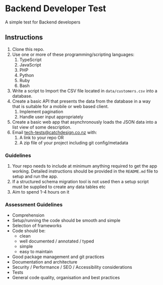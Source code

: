# Backend Developer Test

A simple test for Backend developers

## Instructions

1. Clone this repo.
2. Use one or more of these programming/scripting languages:
   1. TypeScript
   2. JavaScript
   4. PHP
   5. Python
   6. Ruby
   7. Bash
4. Write a script to Import the CSV file located in `data/customers.csv` into a database.
5. Create a basic API that presents the data from the database in a way that is suitable for a mobile or web based client.
   1. Implement pagination
   2. Handle user input appropriately
7. Create a basic web app that asynchronously loads the JSON data into a list view of some description.
8. Email tech-tests@catchdesign.co.nz with:
    1. A link to your repo OR
    2. A zip file of your project including git config/metadata

### Guidelines

1. Your repo needs to include at minimum anything required to get the app working.  Detailed instructions should be provided in the `README.md` file to setup and run the app.
2. If a structured schema migration tool is not used then a setup script must be supplied to create any data tables etc
3. Aim to spend 1-4 hours on it

### Assessment Guidelines

* Comprehension
* Setup/running the code should be smooth and simple
* Selection of frameworks
* Code should be:
    * clean
    * well documented / annotated / typed
    * simple
    * easy to maintain
* Good package management and git practices
* Documentation and architecture
* Security / Performance / SEO / Accessibility considerations
* Tests
* General code quality, organisation and best practices

